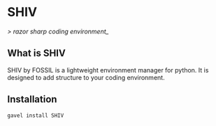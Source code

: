 # SHIV
*> razor sharp coding environment_*

## What is SHIV

SHIV by FOSSIL is a lightweight environment manager for python.
It is designed to add structure to your coding environment.

## Installation

```
gavel install SHIV
```